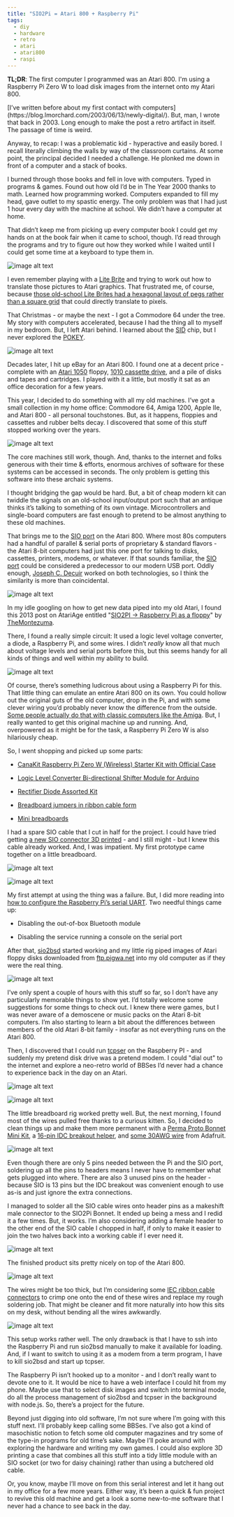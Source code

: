 ```yaml
---
title: "SIO2Pi = Atari 800 + Raspberry Pi"
tags:
  - diy
  - hardware
  - retro
  - atari
  - atari800
  - raspi
---
```


**TL;DR**: The first computer I programmed was an Atari 800. I'm using a Raspberry Pi Zero W
to load disk images from the internet onto my Atari 800.

<!--more-->

<nav role="navigation" class="table-of-contents"></nav>
[I’ve written before about my first contact with computers](https://blog.lmorchard.com/2003/06/13/newly-digital/). But, man, I wrote that back in 2003. Long enough to make the post a retro artifact in itself. The passage of time is weird.

Anyway, to recap: I was a problematic kid - hyperactive and easily bored. I recall literally climbing the walls by way of the classroom curtains. At some point, the principal decided I needed a challenge. He plonked me down in front of a computer and a stack of books.

I burned through those books and fell in love with computers. Typed in programs & games. Found out how old I’d be in The Year 2000 thanks to math. Learned how programming worked. Computers expanded to fill my head, gave outlet to my spastic energy. The only problem was that I had just 1 hour every day with the machine at school. We didn’t have a computer at home.

That didn’t keep me from picking up every computer book I could get my hands on at the book fair when it came to school, though. I’d read through the programs and try to figure out how they worked while I waited until I could get some time at a keyboard to type them in.

![image alt text](image_0.jpg)

I even remember playing with a [Lite Brite](https://en.wikipedia.org/wiki/Lite-Brite) and trying to work out how to translate those pictures to Atari graphics. That frustrated me, of course, because [those old-school Lite Brites had a hexagonal layout of pegs rather than a square grid](https://jenn.glitch.me/a-post-of-utmost-hexellence/) that could directly translate to pixels.

That Christmas - or maybe the next - I got a Commodore 64 under the tree. My story with computers accelerated, because I had the thing all to myself in my bedroom. But, I left Atari behind. I learned about the [SID](https://en.wikipedia.org/wiki/MOS_Technology_SID) chip, but I never explored the [POKEY](https://en.wikipedia.org/wiki/POKEY).

![image alt text](image_1.jpg)

Decades later, I hit up eBay for an Atari 800. I found one at a decent price - complete with an [Atari 1050](http://www.atarimuseum.com/computers/8bits/xl/xlperipherals/atari1050.html) floppy, [1010 cassette drive](http://www.atarimuseum.com/computers/8BITS/XL/xlperipherals/1010.html), and a pile of disks and tapes and cartridges. I played with it a little, but mostly it sat as an office decoration for a few years.

This year, I decided to do something with all my old machines. I’ve got a small collection in my home office: Commodore 64, Amiga 1200, Apple IIe, and Atari 800 - all personal touchstones. But, as it happens, floppies and cassettes and rubber belts decay. I discovered that some of this stuff stopped working over the years.

![image alt text](image_2.jpg)

The core machines still work, though. And, thanks to the internet and folks generous with their time & efforts, enormous archives of software for these systems can be accessed in seconds. The only problem is getting this software into these archaic systems.

I thought bridging the gap would be hard. But, a bit of cheap modern kit can twiddle the signals on an old-school input/output port such that an antique thinks it’s talking to something of its own vintage. Microcontrollers and single-board computers are fast enough to pretend to be almost anything to these old machines.

That brings me to the [SIO port](https://en.wikipedia.org/wiki/Atari_SIO) on the Atari 800. Where most 80s computers had a handful of parallel & serial ports of proprietary & standard flavors - the Atari 8-bit computers had just this one port for talking to disks, cassettes, printers, modems, or whatever.  If that sounds familiar, the [SIO port](https://en.wikipedia.org/wiki/Atari_SIO) could be considered a predecessor to our modern USB port. Oddly enough, [Joseph C. Decuir](https://en.wikipedia.org/wiki/Joseph_C._Decuir) worked on both technologies, so I think the similarity is more than coincidental.

![image alt text](image_3.gif)

In my idle googling on how to get new data piped into my old Atari, I found this 2013 post on AtariAge entitled "[SIO2PI -> Raspberry Pi as a floppy](http://atariage.com/forums/topic/209010-sio2pi-raspberry-pi-as-a-floppy/)" by [TheMontezuma](http://atariage.com/forums/user/29824-themontezuma/). 

There, I found a really simple circuit: It used a logic level voltage converter, a diode, a Raspberry Pi, and some wires. I didn’t *really* know all that much about voltage levels and serial ports before this, but this seems handy for all kinds of things and well within my ability to build.

![image alt text](image_4.jpg)

Of course, there’s something ludicrous about using a Raspberry Pi for this. That little thing can emulate an entire Atari 800 on its own. You could hollow out the original guts of the old computer, drop in the Pi, and with some clever wiring you’d probably never know the difference from the outside. [Some people actually do that with classic computers like the Amiga](https://makezine.com/2013/03/18/raspberry-pi-gives-amiga-a-new-life/). But, I really wanted to get this original machine up and running. And, overpowered as it might be for the task, a Raspberry Pi Zero W is also hilariously cheap.

So, I went shopping and picked up some parts:

* [CanaKit Raspberry Pi Zero W (Wireless) Starter Kit with Official Case](http://a.co/j79Bk4z)

* [Logic Level Converter Bi-directional Shifter Module for Arduino](http://a.co/0Uo3bnl)

* [Rectifier Diode Assorted Kit](http://a.co/4arTjGe)

* [Breadboard jumpers in ribbon cable form](http://a.co/70wjtGE)

* [Mini breadboards](http://a.co/70wjtGE)

I had a spare SIO cable that I cut in half for the project. I could have tried getting [a new SIO connector 3D printed](https://www.thingiverse.com/thing:1831769) - and I still might - but I knew this cable already worked. And, I was impatient. My first prototype came together on a little breadboard.

![image alt text](image_5.jpg)

![image alt text](image_6.jpg)

My first attempt at using the thing was a failure. But, I did more reading into [how to configure the Raspberry Pi’s serial UART](https://www.raspberrypi.org/documentation/configuration/uart.md). Two needful things came up:

* Disabling the out-of-box Bluetooth module

* Disabling the service running a console on the serial port

After that, [sio2bsd](https://github.com/TheMontezuma/SIO2BSD) started working and my little rig piped images of Atari floppy disks downloaded from [ftp.pigwa.net](http://ftp.pigwa.net/) into my old computer as if they were the real thing.

![image alt text](image_7.jpg)

I’ve only spent a couple of hours with this stuff so far, so I don’t have any particularly memorable things to show yet. I’d totally welcome some suggestions for some things to check out. I knew there were games, but I was never aware of a demoscene or music packs on the Atari 8-bit computers. I’m also starting to learn a bit about the differences between members of the old Atari 8-bit family - insofar as not everything runs on the Atari 800.

Then, I discovered that I could run [tcpser](https://github.com/FozzTexx/tcpser) on the Raspberry PI - and suddenly my pretend disk drive was a pretend modem. I could "dial out" to the internet and explore a neo-retro world of BBSes I’d never had a chance to experience back in the day on an Atari.

![image alt text](image_8.jpg)

![image alt text](image_9.jpg)

The little breadboard rig worked pretty well. But, the next morning, I found most of the wires pulled free thanks to a curious kitten. So, I decided to clean things up and make them more permanent with a [Perma Proto Bonnet Mini Kit](https://www.adafruit.com/product/3203), a [16-pin IDC breakout helper](https://www.adafruit.com/product/2104), and [some 30AWG wire](http://a.co/4IZlqkb) from Adafruit.

![image alt text](image_10.jpg)

Even though there are only 5 pins needed between the Pi and the SIO port, soldering up all the pins to headers means I never have to remember what gets plugged into where. There are also 3 unused pins on the header - because SIO is 13 pins but the IDC breakout was convenient enough to use as-is and just ignore the extra connections.

I managed to solder all the SIO cable wires onto header pins as a makeshift male connector to the SIO2Pi Bonnet. It ended up being a mess and I redid it a few times. But, it works. I’m also considering adding a female header to the other end of the SIO cable I chopped in half, if only to make it easier to join the two halves back into a working cable if I ever need it.

![image alt text](image_11.jpg)

The finished product sits pretty nicely on top of the Atari 800.

![image alt text](image_12.jpg)

The wires might be too thick, but I’m considering some [IEC ribbon cable connectors](http://a.co/4ptrVtJ) to crimp one onto the end of these wires and replace my rough soldering job. That might be cleaner and fit more naturally into how this sits on my desk, without bending all the wires awkwardly.

![image alt text](image_13.jpg)

This setup works rather well. The only drawback is that I have to ssh into the Raspberry Pi and run sio2bsd manually to make it available for loading. And, if I want to switch to using it as a modem from a term program, I have to kill sio2bsd and start up tcpser.

The Raspberry Pi isn’t hooked up to a monitor - and I don’t really want to devote one to it. It would be nice to have a web interface I could hit from my phone. Maybe use that to select disk images and switch into terminal mode, do all the process management of sio2bsd and tcpser in the background with node.js. So, there’s a project for the future.

Beyond just digging into old software, I’m not sure where I’m going with this stuff next. I’ll probably keep calling some BBSes. I’ve also got a kind of masochistic notion to fetch some old computer magazines and try some of the type-in programs for old time’s sake. Maybe I’ll poke around with exploring the hardware and writing my own games. I could also explore 3D printing a case that combines all this stuff into a tidy little module with an SIO socket (or two for daisy chaining) rather than using a butchered old cable.

Or, you know, maybe I’ll move on from this serial interest and let it hang out in my office for a few more years. Either way, it’s been a quick & fun project to revive this old machine and get a look a some new-to-me software that I never had a chance to see back in the day.

